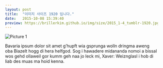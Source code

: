 ```yaml
---
layout: post
title:  "이미지 사이즈 1920 입니다."
date:   2015-10-08 15:39:40
preview: https://brillerkim.github.io/img/size/2015_1-4_tumblr-1920.jpg
---
```


![Picture 1](https://brillerkim.github.io/img/size/2015_1-4_tumblr-1920.jpg)

Bavaria ipsum dolor sit amet g’hupft wia gsprunga wolln dringma aweng oba Biazelt hogg di hera helfgod. Sog i hawadere midananda nomoi a bissal wos gehd ollaweil gor kumm geh naa jo leck mi, Xaver: Weiznglasl i hob di liab des muas ma hoid kenna.
